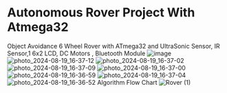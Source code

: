 # Autonomous Rover Project With Atmega32
 Object Avoidance 6 Wheel Rover with ATmega32 and UltraSonic Sensor, IR Sensor,1 6x2 LCD, DC Motors , Bluetooth Module
![image](https://github.com/user-attachments/assets/a2eaed76-046d-4d15-8ef1-53430f32d740)
![photo_2024-08-19_16-37-12](https://github.com/user-attachments/assets/9726a8b7-de7b-41b7-a8c3-57dd1b992ffa)
![photo_2024-08-19_16-37-02](https://github.com/user-attachments/assets/895f18d7-a128-4e09-b094-e4b8a534dda6)
![photo_2024-08-19_16-37-09](https://github.com/user-attachments/assets/671964d3-2251-466d-bd3a-7587de40735d)
![photo_2024-08-19_16-37-00](https://github.com/user-attachments/assets/d6662db4-7a4c-45da-9bc7-3e5464735a3a)
![photo_2024-08-19_16-36-59](https://github.com/user-attachments/assets/3d57c82e-3b28-411b-8a61-de6b987613ee)
![photo_2024-08-19_16-37-04](https://github.com/user-attachments/assets/43a44d57-ae21-44a2-86c2-bf1f2c81c774)
![photo_2024-08-19_16-36-52](https://github.com/user-attachments/assets/4a27dfcf-cfe9-451f-8ddc-3e15cb4c2cd9)
Algorithm Flow Chart
![Rover (1)](https://github.com/user-attachments/assets/63a00917-c069-495b-88fa-e9897dc91868)





